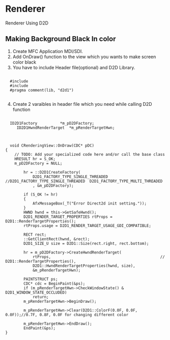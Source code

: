 # Renderer
Renderer Using D2D

## Making Background Black In color
 1. Create MFC Application MDI/SDI.
 2. Add OnDraw() function to the view which you wants to make screen color black
 3. You have to include Header file(optional) and D2D Library.
 <pre><code>
  #include <d2d1.h>
  #include <eh.h>
  #pragma comment(lib, "d2d1")
  </code></pre>
  4. Create 2 varaibles in header file which you need while calling D2D function
  <pre><code>
  ID2D1Factory			*m_pD2DFactory;
	 ID2D1HwndRenderTarget	*m_pRenderTargetHwn;
  </code></pre>
  <pre><code>
  void CRenderingView::OnDraw(CDC* pDC)
{
	// TODO: Add your specialized code here and/or call the base class
	HRESULT hr = S_OK;
	m_pD2DFactory = NULL;
	
		hr = ::D2D1CreateFactory(
			D2D1_FACTORY_TYPE_SINGLE_THREADED   //D2D1_FACTORY_TYPE_SINGLE_THREADED  D2D1_FACTORY_TYPE_MULTI_THREADED
			, &m_pD2DFactory);

		if (S_OK != hr)
		{
			AfxMessageBox(_T("Error Direct2d init setting."));
		}
		HWND hwnd = this->GetSafeHwnd();
		D2D1_RENDER_TARGET_PROPERTIES rtProps = D2D1::RenderTargetProperties();
		rtProps.usage = D2D1_RENDER_TARGET_USAGE_GDI_COMPATIBLE;

		RECT rect;
		::GetClientRect(hwnd, &rect);
		D2D1_SIZE_U size = D2D1::Size<UINT>(rect.right, rect.bottom);

		hr = m_pD2DFactory->CreateHwndRenderTarget(
			rtProps,												//			D2D1::RenderTargetProperties(),
			D2D1::HwndRenderTargetProperties(hwnd, size),
			&m_pRenderTargetHwn);

		PAINTSTRUCT ps;
		CDC* cdc = BeginPaint(&ps);
		if (m_pRenderTargetHwn->CheckWindowState() & D2D1_WINDOW_STATE_OCCLUDED)
			return;
		m_pRenderTargetHwn->BeginDraw();

		m_pRenderTargetHwn->Clear(D2D1::ColorF(0.0F, 0.0F, 0.0F));//0.7F, 0.8F, 0.0F for changing different color

		m_pRenderTargetHwn->EndDraw();
		EndPaint(&ps);
}
</code></pre>
